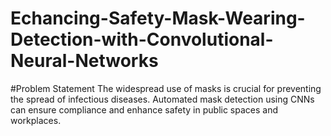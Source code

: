 # Echancing-Safety-Mask-Wearing-Detection-with-Convolutional-Neural-Networks
#Problem Statement
The widespread use of masks is crucial for preventing the spread of infectious diseases. Automated mask detection using CNNs can ensure compliance and enhance safety in public spaces and workplaces.
